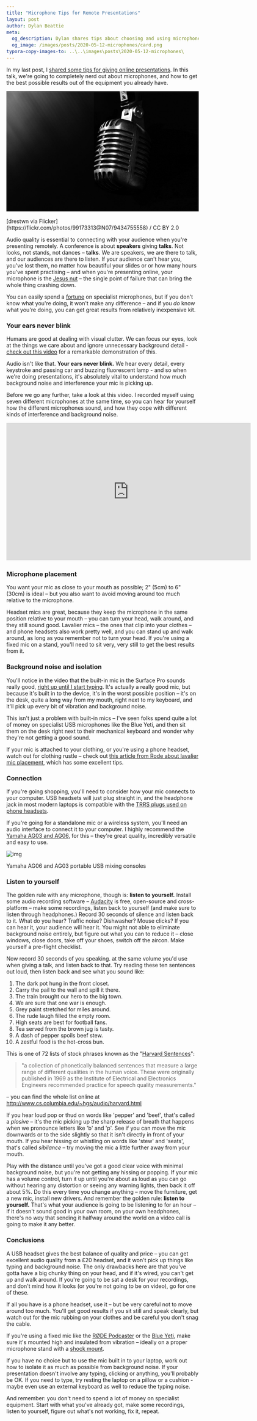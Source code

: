 ```yaml
---
title: "Microphone Tips for Remote Presentations"
layout: post
author: Dylan Beattie
meta: 
  og_description: Dylan shares tips about choosing and using microphones when you're doing remote presentations.
  og_image: /images/posts/2020-05-12-microphones/card.png
typora-copy-images-to: ..\..\images\posts\2020-05-12-microphones\
---
```


In my last post, I [shared some tips for giving online presentations](/2020/05/01/online-presentation-tips.html). In this talk, we're going to completely nerd out about microphones, and how to get the best possible results out of the equipment you already have.

![9434755558_129d6bce9e_o](../../images/posts/2020-05-01-microphones/9434755558_129d6bce9e_o.jpg)

<figcaption>[drestwn via Flicker](https://flickr.com/photos/99173313@N07/9434755558) / CC BY 2.0</figcaption>

Audio quality is essential to connecting with your audience when you're presenting remotely. A conference is about **speakers** giving **talks**. Not looks, not stands, not dances – **talks**. We are speakers, we are there to talk, and our audiences are there to listen. If your audience can't hear you, you've lost them, no matter how beautiful your slides or or how many hours you've spent practising – and when you're presenting online, your microphone is the [Jesus nut](https://en.wikipedia.org/wiki/Jesus_nut) – the single point of failure that can bring the whole thing crashing down.

You can easily spend a [fortune](https://www.thomann.de/gb/large_diaphragm_mics.html?oa=prd) on specialist microphones, but if you don't know what you're doing, it won't make any difference – and if you *do* know what you're doing, you can get great results from relatively inexpensive kit.

### Your ears never blink

Humans are good at dealing with visual clutter. We can focus our eyes, look at the things we care about and ignore unnecessary background detail - [check out this video](https://www.youtube.com/watch?v=IGQmdoK_ZfY) for a remarkable demonstration of this. 

Audio isn't like that. **Your ears never blink.** We hear every detail, every keystroke and passing car and buzzing fluorescent lamp - and so when we're doing presentations, it's absolutely vital to understand how much background noise and interference your mic is picking up.

Before we go any further, take a look at this video. I recorded myself using seven different microphones at the same time, so you can hear for yourself how the different microphones sound, and how they cope with different kinds of interference and background noise.

<iframe width="640" height="360" src="https://www.youtube.com/embed/STS2-IDMaa8" frameborder="0" allow="accelerometer; autoplay; encrypted-media; gyroscope; picture-in-picture" allowfullscreen></iframe>

### Microphone placement

You want your mic as close to your mouth as possible; 2" (5cm) to 6" (30cm) is ideal – but you also want to avoid moving around too much relative to the microphone.

Headset mics are great, because they keep the microphone in the same position relative to your mouth – you can turn your head, walk around, and they still sound good. Lavalier mics – the ones that clip into your clothes – and phone headsets also work pretty well, and you can stand up and walk around, as long as you remember not to turn your head. If you're using a fixed mic on a stand, you'll need to sit very, very still to get the best results from it.

### Background noise and isolation

You'll notice in the video that the built-in mic in the Surface Pro sounds really good, [right up until I start typing](https://youtu.be/STS2-IDMaa8?t=302). It's actually a really good mic, but because it's built in to the device, it's in the worst possible position – it's on the desk, quite a long way from my mouth, right next to my keyboard, and it'll pick up every bit of vibration and background noise.

This isn't just a problem with built-in mics – I've seen folks spend quite a lot of money on specialist USB microphones like the Blue Yeti, and then sit them on the desk right next to their mechanical keyboard and wonder why they're not getting a good sound.

If your mic is attached to your clothing, or you're using a phone headset, watch out for clothing rustle – check out [this article from Rode about lavalier mic placement](https://www.rode.com/blog/all/lavalier-mounting-best-practices), which has some excellent tips. 

### Connection

If you're going shopping, you'll need to consider how your mic connects to your computer. USB headsets will just plug straight in, and the headphone jack in most modern laptops is compatible with the [TRRS plugs used on phone headsets](https://en.wikipedia.org/wiki/Phone_connector_(audio)#PDAs_and_mobile_phones).

If you're going for a standalone mic or a wireless system, you'll need an audio interface to connect it to your computer. I highly recommend the [Yamaha AG03 and AG06](https://www.soundonsound.com/reviews/yamaha-ag06-ag03), for this – they're great quality, incredibly versatile and easy to use.

![img](https://uk.yamaha.com/en/files/Series_header_ag_01_1200x480_5dd0ce1d99cc4da369d9e0a9066ae97d.jpg)

<figcaption>Yamaha AG06 and AG03 portable USB mixing consoles</figcaption>

### Listen to yourself

The golden rule with any microphone, though is: **listen to yourself.** Install some audio recording software  – [Audacity](https://www.audacityteam.org/) is free, open-source and cross-platform – make some recordings, listen back to yourself (and make sure to listen through headphones.) Record 30 seconds of silence and listen back to it. What do you hear? Traffic noise? Dishwasher? Mouse clicks? If you can hear it, your audience will hear it. You might not able to eliminate background noise entirely, but figure out what you can to reduce it – close windows, close doors, take off your shoes, switch off the aircon. Make yourself a pre-flight checklist.

Now record 30 seconds of you speaking. at the same volume you'd use when giving a talk, and listen back to that. Try reading these ten sentences out loud, then listen back and see what you sound like:

1. The dark pot hung in the front closet.
2. Carry the pail to the wall and spill it there.
3. The train brought our hero to the big town.
4. We are sure that one war is enough.
5. Grey paint stretched for miles around.
6. The rude laugh filled the empty room.
7. High seats are best for football fans.
8. Tea served from the brown jug is tasty.
9. A dash of pepper spoils beef stew.
10. A zestful food is the hot-cross bun.

This is one of 72 lists of stock phrases known as the "[Harvard Sentences](http://www.cs.columbia.edu/~hgs/audio/harvard.html)":

> "a collection of phonetically balanced sentences that measure a large range of different qualities in the human voice. These were originally published in 1969 as the Institute of Electrical and Electronics Engineers recommended practice for speech quality measurements."

 – you can find the whole list online at http://www.cs.columbia.edu/~hgs/audio/harvard.html

If you hear loud pop or thud on words like 'pepper' and 'beef', that's called a *plosive* – it's the mic picking up the sharp release of breath that happens when we pronounce letters like 'b' and 'p'. See if you can move the mic downwards or to the side slightly so that it isn't directly in front of your mouth. If you hear hissing or whistling on words like 'stew' and 'seats', that's called *sibilance* – try moving the mic a little further away from your mouth.

Play with the distance until you've got a good clear voice with minimal background noise, but you're not getting any hissing or popping. If your mic has a volume control, turn it up until you're about as loud as you can go without hearing any distortion or seeing any warning lights, then back it off about 5%. Do this every time you change anything – move the furniture, get a new mic, install new drivers. And remember the golden rule: **listen to yourself.** That's what your audience is going to be listening to for an hour – if it doesn't sound good in your own room, on your own headphones, there's no *wa*y that sending it halfway around the world on a video call is going to make it any better. 

### Conclusions

A USB headset gives the best balance of quality and price – you can get excellent audio quality from a £20 headset, and it won't pick up things like typing and background noise. The only drawbacks here are that you've gotta have a big chunky thing on your head, and if it's wired, you can't get up and walk around. If you're going to be sat a desk for your recordings, and don't mind how it looks (or you're not going to be on video), go for one of these. 

If all you have is a phone headset, use it – but be very careful not to move around too much. You'll get good results if you sit still and speak clearly, but watch out for the mic rubbing on your clothes and be careful you don't snag the cable.

If you're using a fixed mic like the [RØDE Podcaster](http://www.rode.com/microphones/podcaster) or the [Blue Yeti](https://www.bluedesigns.com/products/yeti/), make sure it's mounted high and insulated from vibration – ideally on a proper microphone stand with a [shock mount](https://www.neumann.com/homestudio/en/do-i-really-need-a-shock-mount). 

If you have no choice but to use the mic built in to your laptop, work out how to isolate it as much as possible from background noise. If your presentation doesn't involve any typing, clicking or anything, you'll probably be OK. If you need to type, try resting the laptop on a pillow or a cushion - maybe even use an external keyboard as well to reduce the typing noise.

And remember: you don't need to spend a lot of money on specialist equipment. Start with what you've already got, make some recordings, listen to yourself, figure out what's not working, fix it, repeat.

